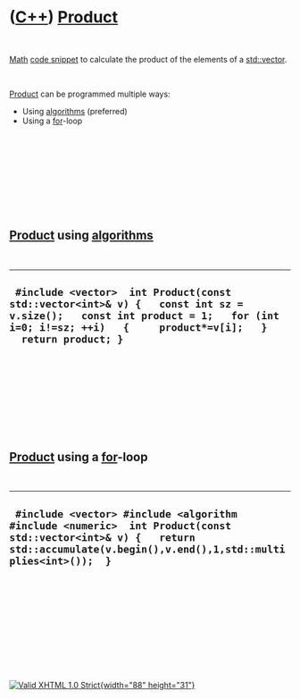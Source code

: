 



 

 

 

 

 

([C++](Cpp.htm)) [Product](CppProduct.htm)
==========================================

 

[Math](CppMath.htm) [code snippet](CppCodeSnippets.htm) to calculate the
product of the elements of a [std::vector](CppVector.htm).

 

[Product](CppProduct.htm) can be programmed multiple ways:

-   Using [algorithms](CppAlgorithm.htm) (preferred)
-   Using a [for](CppFor.htm)-loop

 

 

 

 

 

[Product](CppProduct.htm) using [algorithms](CppAlgorithm.htm)
--------------------------------------------------------------

 

  -----------------------------------------------------------------------------------------------------------------------------------------------------------------------------------------------
  ` #include <vector>  int Product(const std::vector<int>& v) {   const int sz = v.size();   const int product = 1;   for (int i=0; i!=sz; ++i)   {     product*=v[i];   }   return product; }`
  -----------------------------------------------------------------------------------------------------------------------------------------------------------------------------------------------

 

 

 

 

 

[Product](CppProduct.htm) using a [for](CppFor.htm)-loop
--------------------------------------------------------

 

  --------------------------------------------------------------------------------------------------------------------------------------------------------------------------------
  ` #include <vector> #include <algorithm #include <numeric>  int Product(const std::vector<int>& v) {   return std::accumulate(v.begin(),v.end(),1,std::multiplies<int>());  }`
  --------------------------------------------------------------------------------------------------------------------------------------------------------------------------------

 

 

 

 

 





 

[![Valid XHTML 1.0 Strict](valid-xhtml10.png){width="88"
height="31"}](http://validator.w3.org/check?uri=referer)
